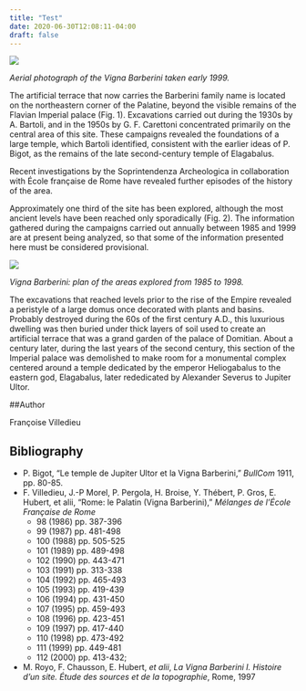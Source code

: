 ```yaml
---
title: "Test"
date: 2020-06-30T12:08:11-04:00
draft: false
---
```


![](/images/Image_001.jpg)

*Aerial photograph of the Vigna Barberini taken early 1999.*


The artificial terrace that now carries the Barberini family name is located on the northeastern corner of the Palatine, beyond the visible remains of the Flavian Imperial palace (Fig. 1). Excavations carried out during the 1930s by A. Bartoli, and in the 1950s by G. F. Carettoni concentrated primarily on the central area of this site. These campaigns revealed the foundations of a large temple, which Bartoli identified, consistent with the earlier ideas of P. Bigot, as the remains of the late second-century temple of Elagabalus.

Recent investigations by the Soprintendenza Archeologica in collaboration with École française de Rome have revealed further episodes of the history of the area.

Approximately one third of the site has been explored, although the most ancient levels have been reached only sporadically (Fig. 2). The information gathered during the campaigns carried out annually between 1985 and 1999 are at present being analyzed, so that some of the information presented here must be considered provisional.

![](/images/Image_002.gif)

*Vigna Barberini: plan of the areas explored from 1985 to 1998.*

The excavations that reached levels prior to the rise of the Empire revealed a peristyle of a large domus once decorated with plants and basins. Probably destroyed during the 60s of the first century A.D., this luxurious dwelling was then buried under thick layers of soil used to create an artificial terrace that was a grand garden of the palace of Domitian. About a century later, during the last years of the second century, this section of the Imperial palace was demolished to make room for a monumental complex centered around a temple dedicated by the emperor Heliogabalus to the eastern god, Elagabalus, later rededicated by Alexander Severus to Jupiter Ultor.

##Author

Françoise Villedieu

## Bibliography

* P. Bigot, “Le temple de Jupiter Ultor et la Vigna Barberini,” *BullCom* 1911, pp. 80-85.
* F. Villedieu, J.-P Morel, P. Pergola, H. Broise, Y. Thébert, P. Gros, E. Hubert, et alii, “Rome: le Palatin (Vigna Barberini),” *Mélanges de l’École Française de Rome* 
	* 98 (1986) pp. 387-396
	* 99 (1987) pp. 481-498
	* 100 (1988) pp. 505-525
	* 101 (1989) pp. 489-498
	* 102 (1990) pp. 443-471
	* 103 (1991) pp. 313-338
	* 104 (1992) pp. 465-493
	* 105 (1993) pp. 419-439
	* 106 (1994) pp. 431-450
	* 107 (1995) pp. 459-493
	* 108 (1996) pp. 423-451
	* 109 (1997) pp. 417-440
	* 110 (1998) pp. 473-492
	* 111 (1999) pp. 449-481
	* 112 (2000) pp. 413-432;
* M. Royo, F. Chausson, E. Hubert, *et alii*, *La Vigna Barberini I. Histoire d’un site. Étude des sources et de la topographie*, Rome, 1997
